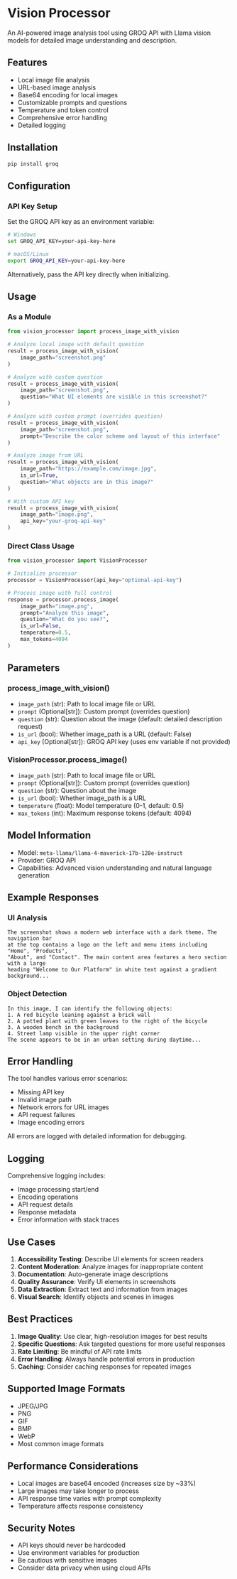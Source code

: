 # Vision Processor

An AI-powered image analysis tool using GROQ API with Llama vision models for detailed image understanding and description.

## Features

- Local image file analysis
- URL-based image analysis
- Base64 encoding for local images
- Customizable prompts and questions
- Temperature and token control
- Comprehensive error handling
- Detailed logging

## Installation

```bash
pip install groq
```

## Configuration

### API Key Setup

Set the GROQ API key as an environment variable:

```bash
# Windows
set GROQ_API_KEY=your-api-key-here

# macOS/Linux
export GROQ_API_KEY=your-api-key-here
```

Alternatively, pass the API key directly when initializing.

## Usage

### As a Module

```python
from vision_processor import process_image_with_vision

# Analyze local image with default question
result = process_image_with_vision(
    image_path="screenshot.png"
)

# Analyze with custom question
result = process_image_with_vision(
    image_path="screenshot.png",
    question="What UI elements are visible in this screenshot?"
)

# Analyze with custom prompt (overrides question)
result = process_image_with_vision(
    image_path="screenshot.png",
    prompt="Describe the color scheme and layout of this interface"
)

# Analyze image from URL
result = process_image_with_vision(
    image_path="https://example.com/image.jpg",
    is_url=True,
    question="What objects are in this image?"
)

# With custom API key
result = process_image_with_vision(
    image_path="image.png",
    api_key="your-groq-api-key"
)
```

### Direct Class Usage

```python
from vision_processor import VisionProcessor

# Initialize processor
processor = VisionProcessor(api_key="optional-api-key")

# Process image with full control
response = processor.process_image(
    image_path="image.png",
    prompt="Analyze this image",
    question="What do you see?",
    is_url=False,
    temperature=0.5,
    max_tokens=4094
)
```

## Parameters

### process_image_with_vision()

- `image_path` (str): Path to local image file or URL
- `prompt` (Optional[str]): Custom prompt (overrides question)
- `question` (str): Question about the image (default: detailed description request)
- `is_url` (bool): Whether image_path is a URL (default: False)
- `api_key` (Optional[str]): GROQ API key (uses env variable if not provided)

### VisionProcessor.process_image()

- `image_path` (str): Path to local image file or URL
- `prompt` (Optional[str]): Custom prompt (overrides question)
- `question` (str): Question about the image
- `is_url` (bool): Whether image_path is a URL
- `temperature` (float): Model temperature (0-1, default: 0.5)
- `max_tokens` (int): Maximum response tokens (default: 4094)

## Model Information

- Model: `meta-llama/llama-4-maverick-17b-128e-instruct`
- Provider: GROQ API
- Capabilities: Advanced vision understanding and natural language generation

## Example Responses

### UI Analysis
```
The screenshot shows a modern web interface with a dark theme. The navigation bar 
at the top contains a logo on the left and menu items including "Home", "Products", 
"About", and "Contact". The main content area features a hero section with a large 
heading "Welcome to Our Platform" in white text against a gradient background...
```

### Object Detection
```
In this image, I can identify the following objects:
1. A red bicycle leaning against a brick wall
2. A potted plant with green leaves to the right of the bicycle
3. A wooden bench in the background
4. Street lamp visible in the upper right corner
The scene appears to be in an urban setting during daytime...
```

## Error Handling

The tool handles various error scenarios:

- Missing API key
- Invalid image path
- Network errors for URL images
- API request failures
- Image encoding errors

All errors are logged with detailed information for debugging.

## Logging

Comprehensive logging includes:
- Image processing start/end
- Encoding operations
- API request details
- Response metadata
- Error information with stack traces

## Use Cases

1. **Accessibility Testing**: Describe UI elements for screen readers
2. **Content Moderation**: Analyze images for inappropriate content
3. **Documentation**: Auto-generate image descriptions
4. **Quality Assurance**: Verify UI elements in screenshots
5. **Data Extraction**: Extract text and information from images
6. **Visual Search**: Identify objects and scenes in images

## Best Practices

1. **Image Quality**: Use clear, high-resolution images for best results
2. **Specific Questions**: Ask targeted questions for more useful responses
3. **Rate Limiting**: Be mindful of API rate limits
4. **Error Handling**: Always handle potential errors in production
5. **Caching**: Consider caching responses for repeated images

## Supported Image Formats

- JPEG/JPG
- PNG
- GIF
- BMP
- WebP
- Most common image formats

## Performance Considerations

- Local images are base64 encoded (increases size by ~33%)
- Large images may take longer to process
- API response time varies with prompt complexity
- Temperature affects response consistency

## Security Notes

- API keys should never be hardcoded
- Use environment variables for production
- Be cautious with sensitive images
- Consider data privacy when using cloud APIs